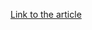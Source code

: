 [Link to the article](https://ke-la.com/1-million-is-just-the-beginning-q4-2020-in-network-access-sales/)
